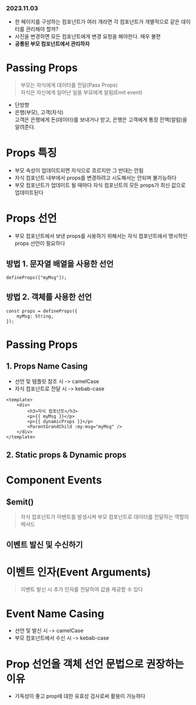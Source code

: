 ### 2023.11.03
- 한 페이지를 구성하는 컴포넌트가 여러 개라면 각 컴포넌트가 개별적으로 같은 데이터를 관리해야 할까?
- 사진을 변경하면 모든 컴포넌트에게 변경 요청을 해야한다. 매우 불편
- **공통된 부모 컴포넌트에서 관리하자**

# Passing Props
> 부모는 자식에게 데이터를 전달(Pass Props)     
  자식은 자신에게 일어난 일을 부모에게 알림(Emit event)
- 단방향     
- 은행(부모), 고객(자식)   
  고객은 은행에게 돈(데이터)를 보내거나 받고,
  은행은 고객에게 통장 잔액(알림)을 알려준다.

# Props 특징
- 부모 속성이 업데이트되면 자식으로 흐르지만 그 반대는 안됨
- 자식 컴포넌트 내부에서 props를 변경하려고 시도해서는 안되며 불가능하다
- 부모 컴포넌트가 업데이트 될 때마다 자식 컴포넌트의 모든 props가 최신 값으로 업데이트된다

# Props 선언
- 부모 컴포넌트에서 보낸 props를 사용하기 위해서는 자식 컴포넌트에서 명시적인 props 선언이 필요하다
## 방법 1. 문자열 배열을 사용한 선언
```
defineProps(["myMsg"]);
```
## 방법 2. 객체를 사용한 선언
```
const props = defineProps({
    myMsg: String,
});
```

# Passing Props
## 1. Props Name Casing
- 선언 및 템플릿 참조 시 -> camelCase
- 자식 컴포넌트로 전달 시 -> kebab-case
```
<template>
    <div>
        <h3>자식 컴포넌트</h3>
        <p>{{ myMsg }}</p>
        <p>{{ dynamicProps }}</p>
        <ParentGrandChild :my-msg="myMsg" />
    </div>
</template>
```
## 2. Static props & Dynamic props



# Component Events
## $emit()
> 자식 컴포넌트가 이벤트를 발생시켜 부모 컴포넌트로 데이터를 전달하는 역할의 메서드
## 이벤트 발신 및 수신하기

# 이벤트 인자(Event Arguments)
> 이벤트 발신 시 추가 인자를 전달하여 값을 제공할 수 있다

# Event Name Casing
- 선언 및 발신 시 -> camelCase
- 부모 컴포넌트에서 수신 시 -> kebab-case

# Prop 선언을 객체 선언 문법으로 권장하는 이유
- 가독성이 좋고 prop에 대한 유효성 검사로써 활용이 가능하다
